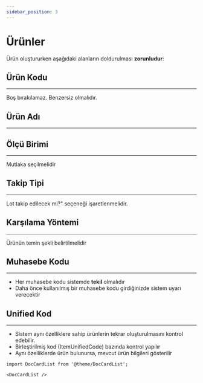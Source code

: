 ```yaml
---
sidebar_position: 3
---
```


# Ürünler

Ürün oluştururken aşağıdaki alanların doldurulması **zorunludur**:

## Ürün Kodu
---
Boş bırakılamaz. Benzersiz olmalıdır.

 
## Ürün Adı
---


## Ölçü Birimi 
---
Mutlaka seçilmelidir

## Takip Tipi
---
Lot takip edilecek mi?" seçeneği işaretlenmelidir.


## Karşılama Yöntemi
---
Ürünün temin şekli belirtilmelidir
 

## Muhasebe Kodu
---
- Her muhasebe kodu sistemde **tekil** olmalıdır
- Daha önce kullanılmış bir muhasebe kodu girdiğinizde sistem uyarı verecektir

## Unified Kod
---

- Sistem aynı özelliklere sahip ürünlerin tekrar oluşturulmasını kontrol edebilir.
- Birleştirilmiş kod (ItemUnifiedCode) bazında kontrol yapılır
- Aynı özelliklerde ürün bulunursa, mevcut ürün bilgileri gösterilir


```mdx-code-block
import DocCardList from '@theme/DocCardList';

<DocCardList />
```
